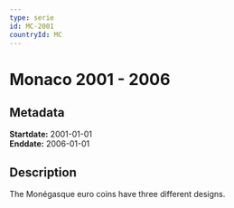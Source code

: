 ```yaml
---
type: serie
id: MC-2001
countryId: MC
---
```


# Monaco 2001 - 2006

## Metadata

**Startdate:** 2001-01-01\
**Enddate:** 2006-01-01

## Description

The Monégasque euro coins have three different designs.
